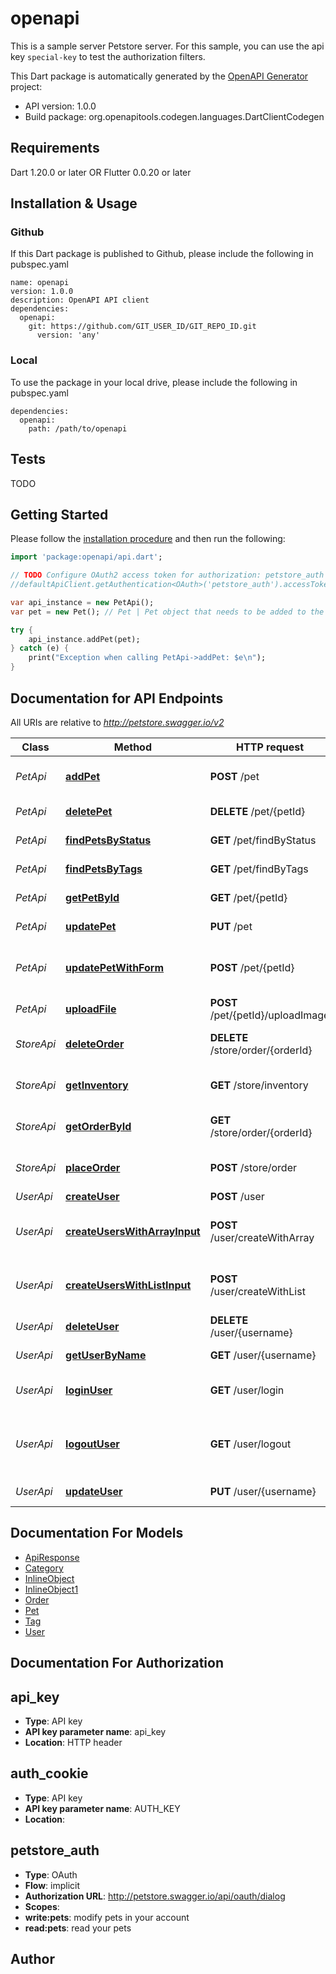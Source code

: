 # openapi
This is a sample server Petstore server. For this sample, you can use the api key `special-key` to test the authorization filters.

This Dart package is automatically generated by the [OpenAPI Generator](https://openapi-generator.tech) project:

- API version: 1.0.0
- Build package: org.openapitools.codegen.languages.DartClientCodegen

## Requirements

Dart 1.20.0 or later OR Flutter 0.0.20 or later

## Installation & Usage

### Github
If this Dart package is published to Github, please include the following in pubspec.yaml
```
name: openapi
version: 1.0.0
description: OpenAPI API client
dependencies:
  openapi:
    git: https://github.com/GIT_USER_ID/GIT_REPO_ID.git
      version: 'any'
```

### Local
To use the package in your local drive, please include the following in pubspec.yaml
```
dependencies:
  openapi:
    path: /path/to/openapi
```

## Tests

TODO

## Getting Started

Please follow the [installation procedure](#installation--usage) and then run the following:

```dart
import 'package:openapi/api.dart';

// TODO Configure OAuth2 access token for authorization: petstore_auth
//defaultApiClient.getAuthentication<OAuth>('petstore_auth').accessToken = 'YOUR_ACCESS_TOKEN';

var api_instance = new PetApi();
var pet = new Pet(); // Pet | Pet object that needs to be added to the store

try {
    api_instance.addPet(pet);
} catch (e) {
    print("Exception when calling PetApi->addPet: $e\n");
}

```

## Documentation for API Endpoints

All URIs are relative to *http://petstore.swagger.io/v2*

Class | Method | HTTP request | Description
------------ | ------------- | ------------- | -------------
*PetApi* | [**addPet**](docs//PetApi.md#addpet) | **POST** /pet | Add a new pet to the store
*PetApi* | [**deletePet**](docs//PetApi.md#deletepet) | **DELETE** /pet/{petId} | Deletes a pet
*PetApi* | [**findPetsByStatus**](docs//PetApi.md#findpetsbystatus) | **GET** /pet/findByStatus | Finds Pets by status
*PetApi* | [**findPetsByTags**](docs//PetApi.md#findpetsbytags) | **GET** /pet/findByTags | Finds Pets by tags
*PetApi* | [**getPetById**](docs//PetApi.md#getpetbyid) | **GET** /pet/{petId} | Find pet by ID
*PetApi* | [**updatePet**](docs//PetApi.md#updatepet) | **PUT** /pet | Update an existing pet
*PetApi* | [**updatePetWithForm**](docs//PetApi.md#updatepetwithform) | **POST** /pet/{petId} | Updates a pet in the store with form data
*PetApi* | [**uploadFile**](docs//PetApi.md#uploadfile) | **POST** /pet/{petId}/uploadImage | uploads an image
*StoreApi* | [**deleteOrder**](docs//StoreApi.md#deleteorder) | **DELETE** /store/order/{orderId} | Delete purchase order by ID
*StoreApi* | [**getInventory**](docs//StoreApi.md#getinventory) | **GET** /store/inventory | Returns pet inventories by status
*StoreApi* | [**getOrderById**](docs//StoreApi.md#getorderbyid) | **GET** /store/order/{orderId} | Find purchase order by ID
*StoreApi* | [**placeOrder**](docs//StoreApi.md#placeorder) | **POST** /store/order | Place an order for a pet
*UserApi* | [**createUser**](docs//UserApi.md#createuser) | **POST** /user | Create user
*UserApi* | [**createUsersWithArrayInput**](docs//UserApi.md#createuserswitharrayinput) | **POST** /user/createWithArray | Creates list of users with given input array
*UserApi* | [**createUsersWithListInput**](docs//UserApi.md#createuserswithlistinput) | **POST** /user/createWithList | Creates list of users with given input array
*UserApi* | [**deleteUser**](docs//UserApi.md#deleteuser) | **DELETE** /user/{username} | Delete user
*UserApi* | [**getUserByName**](docs//UserApi.md#getuserbyname) | **GET** /user/{username} | Get user by user name
*UserApi* | [**loginUser**](docs//UserApi.md#loginuser) | **GET** /user/login | Logs user into the system
*UserApi* | [**logoutUser**](docs//UserApi.md#logoutuser) | **GET** /user/logout | Logs out current logged in user session
*UserApi* | [**updateUser**](docs//UserApi.md#updateuser) | **PUT** /user/{username} | Updated user


## Documentation For Models

 - [ApiResponse](docs//ApiResponse.md)
 - [Category](docs//Category.md)
 - [InlineObject](docs//InlineObject.md)
 - [InlineObject1](docs//InlineObject1.md)
 - [Order](docs//Order.md)
 - [Pet](docs//Pet.md)
 - [Tag](docs//Tag.md)
 - [User](docs//User.md)


## Documentation For Authorization


## api_key

- **Type**: API key
- **API key parameter name**: api_key
- **Location**: HTTP header

## auth_cookie

- **Type**: API key
- **API key parameter name**: AUTH_KEY
- **Location**: 

## petstore_auth

- **Type**: OAuth
- **Flow**: implicit
- **Authorization URL**: http://petstore.swagger.io/api/oauth/dialog
- **Scopes**: 
 - **write:pets**: modify pets in your account
 - **read:pets**: read your pets


## Author




